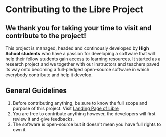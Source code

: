 # Contributing to the Libre Project

## We thank you for taking your time to visit and contribute to the project!

This project is managed, headed and continously developed by **High School students** who have a passion for developing a software that will help their fellow students 
gain access to learning resources. It started as a research project and we together with our instructors and teachers paved its way onto becoming a full-pledged open-source
software in which everybody contribute and help it develop.

## General Guidelines
1. Before contributing anything, be sure to know the full scope and purpose of this project. Visit [Landing Page of Libre](https://learnav.carrd.co)
2. You are free to contribute anything however, the developers will first review it and give feedbacks.
3. The software is open-source but it doesn't mean you have full rights to own it.
